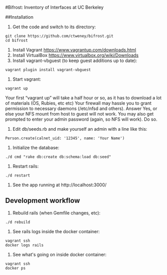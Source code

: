 #Bifrost: Inventory of Interfaces at UC Berkeley

##Installation

1. Get the code and switch to its directory:

  ```
  git clone https://github.com/ctweney/bifrost.git
  cd bifrost
  ```

1. Install Vagrant https://www.vagrantup.com/downloads.html
1. Install VirtualBox  https://www.virtualbox.org/wiki/Downloads
1. Install vagrant-vbguest (to keep guest additions up to date):

  ```
  vagrant plugin install vagrant-vbguest
  ```
1. Start vagrant:

  ```
  vagrant up
  ```

  Your first “vagrant up” will take a half hour or so, as it has to download a lot of materials (OS, Rubies, etc etc)
  Your firewall may hassle you to grant permission to necessary daemons (/etc/nfsd and others). Answer Yes, or else your NFS mount from host to guest will not work.
  You may also get prompted to enter your admin password (again, so NFS will work). Do so.
1. Edit db/seeds.rb and make yourself an admin with a line like this:

  ```
  Person.create(calnet_uid: '12345', name: 'Your Name')
  ```

1. Initialize the database:

  ```
  ./d cmd "rake db:create db:schema:load db:seed"
  ```
1. Restart rails:

  ```
  ./d restart
  ```

1. See the app running at http://localhost:3000/

## Development workflow
1. Rebuild rails (when Gemfile changes, etc):

  ```
  ./d rebuild
  ```
1. See rails logs inside the docker container:

  ```
  vagrant ssh
  docker logs rails
  ```
1. See what's going on inside docker container:

  ```
  vagrant ssh
  docker ps
  ```

